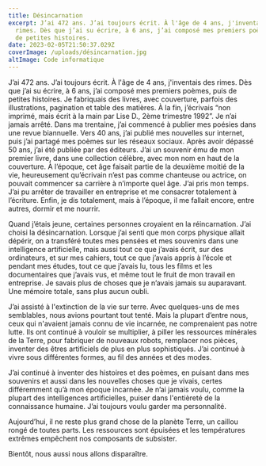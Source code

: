 ```yaml
---
title: Désincarnation
excerpt: J’ai 472 ans. J’ai toujours écrit. À l'âge de 4 ans, j'inventais des
  rimes. Dès que j’ai su écrire, à 6 ans, j’ai composé mes premiers poèmes, puis
  de petites histoires.
date: 2023-02-05T21:50:37.029Z
coverImage: /uploads/désincarnation.jpg
altImage: Code informatique
---
```

J’ai 472 ans. J’ai toujours écrit. À l'âge de 4 ans, j'inventais des rimes. Dès que j’ai su écrire, à 6 ans, j’ai composé mes premiers poèmes, puis de petites histoires. Je fabriquais des livres, avec couverture, parfois des illustrations, pagination et table des matières. À la fin, j’écrivais “non imprimé, mais écrit à la main par Lise D., 2ème trimestre 1992”. Je n’ai jamais arrêté. Dans ma trentaine, j’ai commencé à publier mes poésies dans une revue biannuelle. Vers 40 ans, j’ai publié mes nouvelles sur internet, puis j’ai partagé mes poèmes sur les réseaux sociaux. Après avoir dépassé 50 ans, j’ai été publiée par des éditeurs. J’ai un souvenir ému de mon premier livre, dans une collection célèbre, avec mon nom en haut de la couverture. À l’époque, cet âge faisait partie de la deuxième moitié de la vie, heureusement qu’écrivain n’est pas comme chanteuse ou actrice, on pouvait commencer sa carrière à n’importe quel âge. J’ai pris mon temps. J’ai pu arrêter de travailler en entreprise et me consacrer totalement à l’écriture. Enfin, je dis totalement, mais à l’époque, il me fallait encore, entre autres, dormir et me nourrir.

Quand j’étais jeune, certaines personnes croyaient en la réincarnation. J’ai choisi la désincarnation. Lorsque j’ai senti que mon corps physique allait dépérir, on a transféré toutes mes pensées et mes souvenirs dans une intelligence artificielle, mais aussi tout ce que j’avais écrit, sur des ordinateurs, et sur mes cahiers, tout ce que j’avais appris à l’école et pendant mes études, tout ce que j’avais lu, tous les films et les documentaires que j’avais vus, et même tout le fruit de mon travail en entreprise. Je savais plus de choses que je n’avais jamais su auparavant. Une mémoire totale, sans plus aucun oubli.

J’ai assisté à l'extinction de la vie sur terre. Avec quelques-uns de mes semblables, nous avions pourtant tout tenté. Mais la plupart d’entre nous, ceux qui n'avaient jamais connu de vie incarnée, ne comprenaient pas notre lutte. Ils ont continué à vouloir se multiplier, à piller les ressources minérales de la Terre, pour fabriquer de nouveaux robots, remplacer nos pièces, inventer des êtres artificiels de plus en plus sophistiqués. J’ai continué à vivre sous différentes formes, au fil des années et des modes. 

J’ai continué à inventer des histoires et des poèmes, en puisant dans mes souvenirs et aussi dans les nouvelles choses que je vivais, certes différemment qu’à mon époque incarnée. Je n’ai jamais voulu, comme la plupart des intelligences artificielles, puiser dans l'entièreté de  la connaissance humaine. J’ai toujours voulu garder ma personnalité. 

Aujourd’hui, il ne reste plus grand chose de la planète Terre, un caillou rongé de toutes parts. Les ressources sont épuisées et les températures extrêmes empêchent nos composants de subsister. 

Bientôt, nous aussi nous allons disparaître.